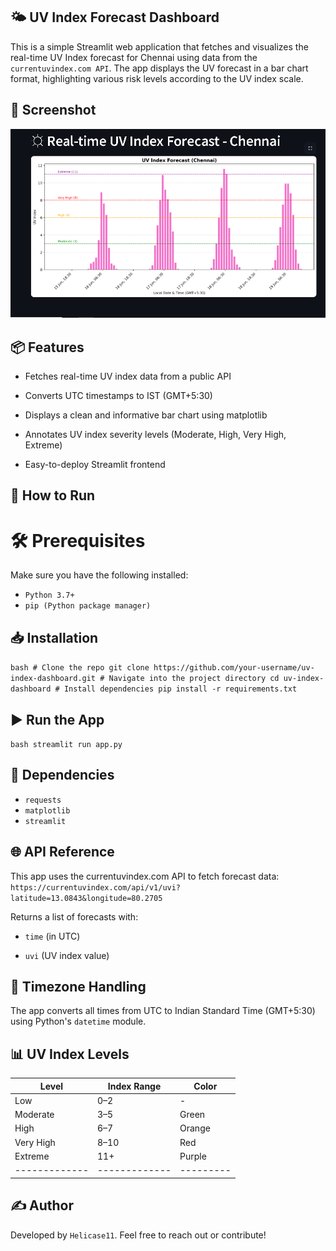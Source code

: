 ## 🌤️ UV Index Forecast Dashboard
This is a simple Streamlit web application that fetches and visualizes the real-time UV Index forecast for Chennai 
using data from the `currentuvindex.com API`. The app displays the UV forecast in a bar chart format, highlighting 
various risk levels according to the UV index scale.

## 📸 Screenshot
![UV Index Forecast Screenshot](images/screenshot.png)

## 📦 Features
- Fetches real-time UV index data from a public API

- Converts UTC timestamps to IST (GMT+5:30)

- Displays a clean and informative bar chart using matplotlib

- Annotates UV index severity levels (Moderate, High, Very High, Extreme)

- Easy-to-deploy Streamlit frontend

## 🚀 How to Run
# 🛠 Prerequisites
Make sure you have the following installed:
- `Python 3.7+`
- `pip (Python package manager)`

## 📥 Installation
```bash # Clone the repo git clone https://github.com/your-username/uv-index-dashboard.git # Navigate into the project directory cd uv-index-dashboard # Install dependencies pip install -r requirements.txt ``` 

## ▶️ Run the App
```bash streamlit run app.py ```

## 🧰 Dependencies
- `requests`
- `matplotlib`
- `streamlit`

## 🌐 API Reference
This app uses the currentuvindex.com API to fetch forecast data:
```https://currentuvindex.com/api/v1/uvi?latitude=13.0843&longitude=80.2705```

Returns a list of forecasts with:

- `time` (in UTC)

- `uvi` (UV index value)

## 📅 Timezone Handling

The app converts all times from UTC to Indian Standard Time (GMT+5:30) using Python's `datetime` module.

## 📊 UV Index Levels
| Level       | Index Range | Color   |
|-------------|-------------|---------|
| Low         | 0–2         | -       |
| Moderate    | 3–5         | Green   |
| High        | 6–7         | Orange  |
| Very High   | 8–10        | Red     |
| Extreme     | 11+         | Purple  |
|-------------|-------------|---------|

## ✍️ Author
Developed by `Helicase11`.
Feel free to reach out or contribute!





